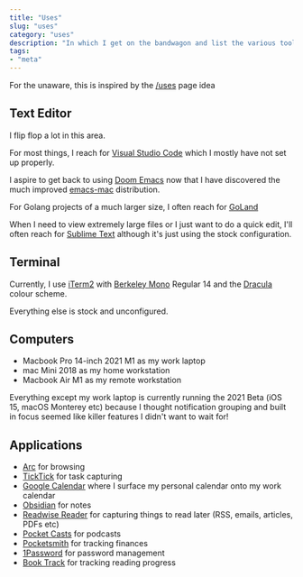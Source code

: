 ```yaml
---
title: "Uses"
slug: "uses"
category: "uses"
description: "In which I get on the bandwagon and list the various tools of my trade"
tags:
- "meta"
---
```


For the unaware, this is inspired by the [/uses](https://uses.tech) page idea

## Text Editor

I flip flop a lot in this area.

For most things, I reach for [Visual Studio Code](https://code.visualstudio.com/) which I mostly have not set up properly.

I aspire to get back to using [Doom Emacs](https://github.com/doomemacs/doomemacs) now that I have discovered the much improved [emacs-mac](https://bitbucket.org/mituharu/emacs-mac/src) distribution.

For Golang projects of a much larger size, I often reach for [GoLand](https://www.jetbrains.com/go/)

When I need to view extremely large files or I just want to do a quick edit, I'll often reach for [Sublime Text](https://www.sublimetext.com) although it's just using the stock configuration.

## Terminal

Currently, I use [iTerm2](https://iterm2.com) with [Berkeley Mono](https://berkeleygraphics.com/typefaces/berkeley-mono/) Regular 14 and the [Dracula](https://draculatheme.com/iterm/) colour scheme.

Everything else is stock and unconfigured.

## Computers

* Macbook Pro 14-inch 2021 M1 as my work laptop
* mac Mini 2018 as my home workstation
* Macbook Air M1 as my remote workstation

Everything except my work laptop is currently running the 2021 Beta (iOS 15, macOS Monterey etc) because I thought notification grouping and built in focus seemed like killer features I didn't want to wait for!

## Applications

* [Arc](https://arc.net/) for browsing
* [TickTick](https://ticktick.com) for task capturing
* [Google Calendar](calendar.google.com) where I surface my personal calendar onto my work calendar
* [Obsidian](https://obsidian.md) for notes
* [Readwise Reader](https://readwise.io/read) for capturing things to read later (RSS, emails, articles, PDFs etc)
* [Pocket Casts](https://pocketcasts.com) for podcasts
* [Pocketsmith](https://pocketsmith.com) for tracking finances
* [1Password](https://1password.com/) for password management
* [Book Track](https://booktrack.app/) for tracking reading progress
